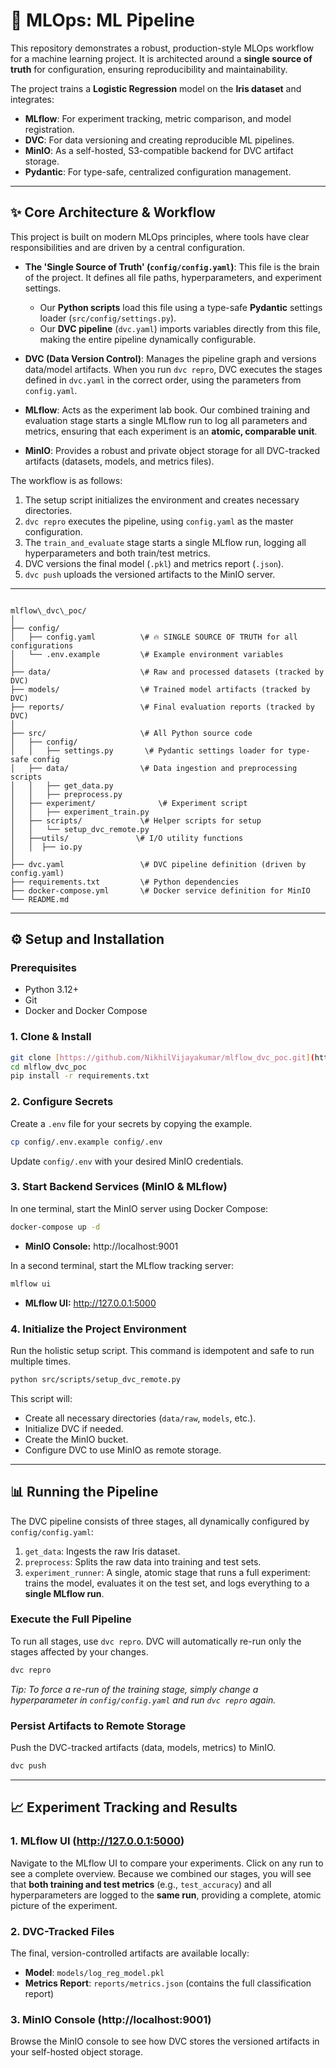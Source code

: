 # 🚀 MLOps: ML Pipeline

This repository demonstrates a robust, production-style MLOps workflow for a machine learning project. It is architected around a **single source of truth** for configuration, ensuring reproducibility and maintainability.

The project trains a **Logistic Regression** model on the **Iris dataset** and integrates:

* **MLflow**: For experiment tracking, metric comparison, and model registration.
* **DVC**: For data versioning and creating reproducible ML pipelines.
* **MinIO**: As a self-hosted, S3-compatible backend for DVC artifact storage.
* **Pydantic**: For type-safe, centralized configuration management.

---

## ✨ Core Architecture & Workflow

This project is built on modern MLOps principles, where tools have clear responsibilities and are driven by a central configuration.

* **The 'Single Source of Truth' (`config/config.yaml`)**: This file is the brain of the project. It defines all file paths, hyperparameters, and experiment settings.
    * Our **Python scripts** load this file using a type-safe **Pydantic** settings loader (`src/config/settings.py`).
    * Our **DVC pipeline** (`dvc.yaml`) imports variables directly from this file, making the entire pipeline dynamically configurable.

* **DVC (Data Version Control)**: Manages the pipeline graph and versions data/model artifacts. When you run `dvc repro`, DVC executes the stages defined in `dvc.yaml` in the correct order, using the parameters from `config.yaml`.

* **MLflow**: Acts as the experiment lab book. Our combined training and evaluation stage starts a single MLflow run to log all parameters and metrics, ensuring that each experiment is an **atomic, comparable unit**.

* **MinIO**: Provides a robust and private object storage for all DVC-tracked artifacts (datasets, models, and metrics files).



The workflow is as follows:
1.  The setup script initializes the environment and creates necessary directories.
2.  `dvc repro` executes the pipeline, using `config.yaml` as the master configuration.
3.  The `train_and_evaluate` stage starts a single MLflow run, logging all hyperparameters and both train/test metrics.
4.  DVC versions the final model (`.pkl`) and metrics report (`.json`).
5.  `dvc push` uploads the versioned artifacts to the MinIO server.

---



```

mlflow\_dvc\_poc/
│
├── config/
│   ├── config.yaml          \# 🔥 SINGLE SOURCE OF TRUTH for all configurations
│   └── .env.example         \# Example environment variables
│
├── data/                    \# Raw and processed datasets (tracked by DVC)
├── models/                  \# Trained model artifacts (tracked by DVC)
├── reports/                 \# Final evaluation reports (tracked by DVC)
│
├── src/                     \# All Python source code
│   ├── config/
│   │   ├── settings.py       \# Pydantic settings loader for type-safe config
│   ├── data/                \# Data ingestion and preprocessing scripts
│   │   ├── get_data.py
│   │   ├── preprocess.py
│   ├── experiment/              \# Experiment script 
│   │   ├── experiment_train.py
│   ├── scripts/             \# Helper scripts for setup
│   │   └── setup_dvc_remote.py
│   ├──utils/               \# I/O utility functions
│   │  ├── io.py
│
├── dvc.yaml                 \# DVC pipeline definition (driven by config.yaml)
├── requirements.txt         \# Python dependencies
├── docker-compose.yml       \# Docker service definition for MinIO
└── README.md

````

---

## ⚙️ Setup and Installation

### Prerequisites
* Python 3.12+
* Git
* Docker and Docker Compose

### 1. Clone & Install
```bash
git clone [https://github.com/NikhilVijayakumar/mlflow_dvc_poc.git](https://github.com/NikhilVijayakumar/mlflow_dvc_poc.git)
cd mlflow_dvc_poc
pip install -r requirements.txt
````

### 2\. Configure Secrets

Create a `.env` file for your secrets by copying the example.

```bash
cp config/.env.example config/.env
```

Update `config/.env` with your desired MinIO credentials.

### 3\. Start Backend Services (MinIO & MLflow)

In one terminal, start the MinIO server using Docker Compose:

```bash
docker-compose up -d
```

  * **MinIO Console:** http://localhost:9001

In a second terminal, start the MLflow tracking server:

```bash
mlflow ui
```

  * **MLflow UI:** http://127.0.0.1:5000

### 4\. Initialize the Project Environment

Run the holistic setup script. This command is idempotent and safe to run multiple times.

```bash
python src/scripts/setup_dvc_remote.py
```

This script will:

  * Create all necessary directories (`data/raw`, `models`, etc.).
  * Initialize DVC if needed.
  * Create the MinIO bucket.
  * Configure DVC to use MinIO as remote storage.

-----

## 📊 Running the Pipeline

The DVC pipeline consists of three stages, all dynamically configured by `config/config.yaml`:

1.  `get_data`: Ingests the raw Iris dataset.
2.  `preprocess`: Splits the raw data into training and test sets.
3.  `experiment_runner`: A single, atomic stage that runs a full experiment: trains the model, evaluates it on the test set, and logs everything to a **single MLflow run**.

### Execute the Full Pipeline

To run all stages, use `dvc repro`. DVC will automatically re-run only the stages affected by your changes.

```bash
dvc repro
```

*Tip: To force a re-run of the training stage, simply change a hyperparameter in `config/config.yaml` and run `dvc repro` again.*

### Persist Artifacts to Remote Storage

Push the DVC-tracked artifacts (data, models, metrics) to MinIO.

```bash
dvc push
```

-----

## 📈 Experiment Tracking and Results

### 1\. MLflow UI (http://127.0.0.1:5000)

Navigate to the MLflow UI to compare your experiments. Click on any run to see a complete overview. Because we combined our stages, you will see that **both training and test metrics** (e.g., `test_accuracy`) and all hyperparameters are logged to the **same run**, providing a complete, atomic picture of the experiment.

### 2\. DVC-Tracked Files

The final, version-controlled artifacts are available locally:

  * **Model**: `models/log_reg_model.pkl`
  * **Metrics Report**: `reports/metrics.json` (contains the full classification report)

### 3\. MinIO Console (http://localhost:9001)

Browse the MinIO console to see how DVC stores the versioned artifacts in your self-hosted object storage.

